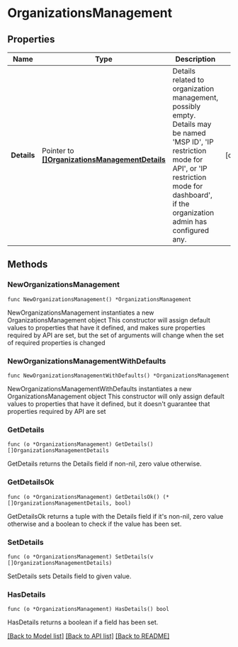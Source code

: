 # OrganizationsManagement

## Properties

Name | Type | Description | Notes
------------ | ------------- | ------------- | -------------
**Details** | Pointer to [**[]OrganizationsManagementDetails**](OrganizationsManagementDetails.md) | Details related to organization management, possibly empty. Details may be named &#39;MSP ID&#39;, &#39;IP restriction mode for API&#39;, or &#39;IP restriction mode for dashboard&#39;, if the organization admin has configured any. | [optional] 

## Methods

### NewOrganizationsManagement

`func NewOrganizationsManagement() *OrganizationsManagement`

NewOrganizationsManagement instantiates a new OrganizationsManagement object
This constructor will assign default values to properties that have it defined,
and makes sure properties required by API are set, but the set of arguments
will change when the set of required properties is changed

### NewOrganizationsManagementWithDefaults

`func NewOrganizationsManagementWithDefaults() *OrganizationsManagement`

NewOrganizationsManagementWithDefaults instantiates a new OrganizationsManagement object
This constructor will only assign default values to properties that have it defined,
but it doesn't guarantee that properties required by API are set

### GetDetails

`func (o *OrganizationsManagement) GetDetails() []OrganizationsManagementDetails`

GetDetails returns the Details field if non-nil, zero value otherwise.

### GetDetailsOk

`func (o *OrganizationsManagement) GetDetailsOk() (*[]OrganizationsManagementDetails, bool)`

GetDetailsOk returns a tuple with the Details field if it's non-nil, zero value otherwise
and a boolean to check if the value has been set.

### SetDetails

`func (o *OrganizationsManagement) SetDetails(v []OrganizationsManagementDetails)`

SetDetails sets Details field to given value.

### HasDetails

`func (o *OrganizationsManagement) HasDetails() bool`

HasDetails returns a boolean if a field has been set.


[[Back to Model list]](../README.md#documentation-for-models) [[Back to API list]](../README.md#documentation-for-api-endpoints) [[Back to README]](../README.md)


